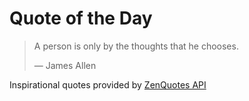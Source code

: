 # Quote of the Day

<!-- QUOTE_START -->
> A person is only by the thoughts that he chooses.
>
> — James Allen

Inspirational quotes provided by <a href="https://zenquotes.io/" target="_blank">ZenQuotes API</a>
<!-- QUOTE_END -->